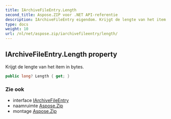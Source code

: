 ```yaml
---
title: IArchiveFileEntry.Length
second_title: Aspose.ZIP voor .NET API-referentie
description: IArchiveFileEntry eigendom. Krijgt de lengte van het item in bytes.
type: docs
weight: 10
url: /nl/net/aspose.zip/iarchivefileentry/length/
---
```

## IArchiveFileEntry.Length property

Krijgt de lengte van het item in bytes.

```csharp
public long? Length { get; }
```

### Zie ook

* interface [IArchiveFileEntry](../)
* naamruimte [Aspose.Zip](../../iarchivefileentry/)
* montage [Aspose.Zip](../../../)


